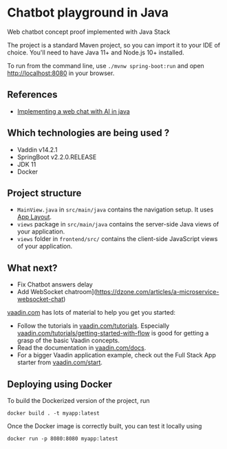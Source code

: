 # Chatbot playground in Java

Web chatbot concept proof implemented with Java Stack

The project is a standard Maven project, so you can import it to your IDE of choice. 
You'll need to have Java 11+ and Node.js 10+ installed.

To run from the command line, use `./mvnw spring-boot:run` and 
open [http://localhost:8080](http://localhost:8080) in your browser.

## References

- [Implementing a web chat with AI in java](https://dzone.com/articles/implementing-a-web-chat-with-ai-in-java)

## Which technologies are being used ?

- Vaddin v14.2.1
- SpringBoot v2.2.0.RELEASE
- JDK 11
- Docker

## Project structure

- `MainView.java` in `src/main/java` contains the navigation setup. It uses [App Layout](https://vaadin.com/components/vaadin-app-layout).
- `views` package in `src/main/java` contains the server-side Java views of your application.
- `views` folder in `frontend/src/` contains the client-side JavaScript views of your application.

## What next?

- Fix Chatbot answers delay
- Add WebSocket chatroom](https://dzone.com/articles/a-microservice-websocket-chat)

[vaadin.com](https://vaadin.com) has lots of material to help you get you started:

- Follow the tutorials in [vaadin.com/tutorials](https://vaadin.com/tutorials). Especially [vaadin.com/tutorials/getting-started-with-flow](https://vaadin.com/tutorials/getting-started-with-flow) is good for getting a grasp of the basic Vaadin concepts.
- Read the documentation in [vaadin.com/docs](https://vaadin.com/docs).
- For a bigger Vaadin application example, check out the Full Stack App starter from [vaadin.com/start](https://vaadin.com/start).

## Deploying using Docker

To build the Dockerized version of the project, run

```
docker build . -t myapp:latest
```

Once the Docker image is correctly built, you can test it locally using

```
docker run -p 8080:8080 myapp:latest
```
